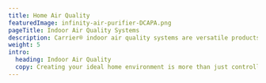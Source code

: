 ```yaml
---
title: Home Air Quality
featuredImage: infinity-air-purifier-DCAPA.png
pageTitle: Indoor Air Quality Systems
description: Carrier® indoor air quality systems are versatile products giving you cleaner air and taking your comfort to the next level.
weight: 5
intro:
  heading: Indoor Air Quality
  copy: Creating your ideal home environment is more than just controlling the temperature. It's also managing humidity and ventilation, which can dramatically impact your comfort and create a space for whoever you share it with. Your home’s air should be filtered and cleaned with limited volatile organic compounds (VOCs) and pollutants that can affect allergies. Carrier home air quality products give you next-level comfort, so you can breathe cleaner air.
---
```

